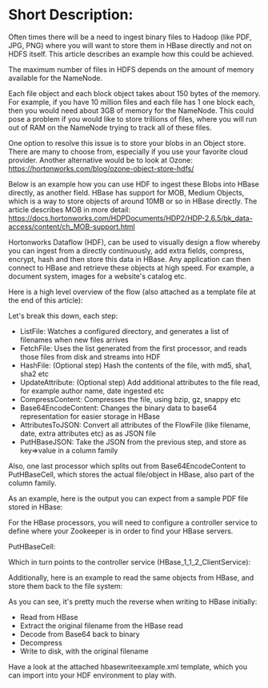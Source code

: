 # Short Description:

Often times there will be a need to ingest binary files to Hadoop (like PDF, JPG, PNG) where you will want to store them in HBase directly and not on HDFS itself. This article describes an example how this could be achieved.


The maximum number of files in HDFS depends on the amount of memory available for the NameNode.

Each file object and each block object takes about 150 bytes of the memory. For example, if you have 10 million files and each file has 1 one block each, then you would need about 3GB of memory for the NameNode. This could pose a problem if you would like to store trillions of files, where you will run out of RAM on the NameNode trying to track all of these files.

One option to resolve this issue is to store your blobs in an Object store. There are many to choose from, especially if you use your favorite cloud provider. Another alternative would be to look at Ozone: https://hortonworks.com/blog/ozone-object-store-hdfs/

Below is an example how you can use HDF to ingest these Blobs into HBase directly, as another field. HBase has support for MOB, Medium Objects, which is a way to store objects of around 10MB or so in HBase directly. The article describes MOB in more detail: https://docs.hortonworks.com/HDPDocuments/HDP2/HDP-2.6.5/bk_data-access/content/ch_MOB-support.html

Hortonworks Dataflow (HDF), can be used to visually design a flow whereby you can ingest from a directly continuously, add extra fields, compress, encrypt, hash and then store this data in HBase. Any application can then connect to HBase and retrieve these objects at high speed. For example, a document system, images for a website's catalog etc.

Here is a high level overview of the flow (also attached as a template file at the end of this article):



Let's break this down, each step:
* ListFile: Watches a configured directory, and generates a list of filenames when new files arrives
* FetchFile: Uses the list generated from the first processor, and reads those files from disk and streams into HDF
* HashFile: (Optional step) Hash the contents of the file, with md5, sha1, sha2 etc
* UpdateAttribute: (Optional step) Add additional attributes to the file read, for example author name, date ingested etc
* CompressContent: Compresses the file, using bzip, gz, snappy etc
* Base64EncodeContent: Changes the binary data to base64 representation for easier storage in HBase
* AttributesToJSON: Convert all attributes of the FlowFile (like filename, date, extra attributes etc) as as JSON file
* PutHBaseJSON: Take the JSON from the previous step, and store as key=>value in a column family

Also, one last processor which splits out from Base64EncodeContent to PutHBaseCell, which stores the actual file/object in HBase, also part of the column family.

As an example, here is the output you can expect from a sample PDF file stored in HBase:



For the HBase processors, you will need to configure a controller service to define where your Zookeeper is in order to find your HBase servers.

PutHBaseCell:



Which in turn points to the controller service (HBase_1_1_2_ClientService):



Additionally, here is an example to read the same objects from HBase, and store them back to the file system:



As you can see, it's pretty much the reverse when writing to HBase initially:
* Read from HBase
* Extract the original filename from the HBase read
* Decode from Base64 back to binary
* Decompress
* Write to disk, with the original filename

Have a look at the attached hbasewriteexample.xml template, which you can import into your HDF environment to play with.
